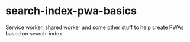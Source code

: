 # search-index-pwa-basics
Service worker, shared worker and some other stuff to help create PWAs based on search-index
